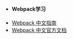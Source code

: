- #### Webpack学习
- [Webpack 中文指南](https://zhaoda.net/webpack-handbook/)
- [Webpack 中文官方文档](https://webpack.docschina.org/)

